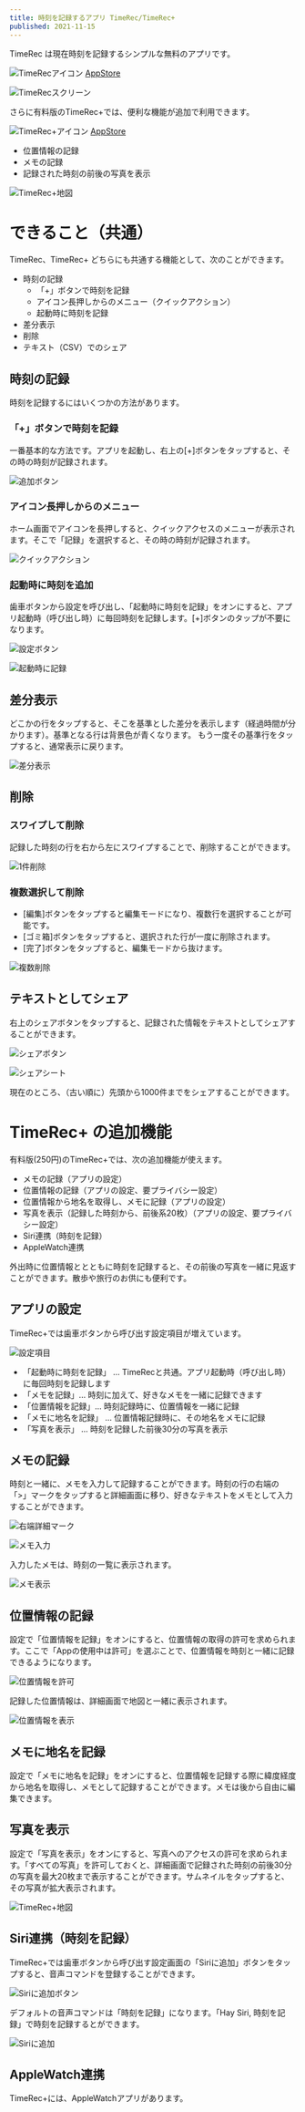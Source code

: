 ```yaml
---
title: 時刻を記録するアプリ TimeRec/TimeRec+
published: 2021-11-15
---
```



TimeRec は現在時刻を記録するシンプルな無料のアプリです。

![TimeRecアイコン](/images/TimeRec00_Thick_180.png "TimeRecアイコン")
[AppStore](https://apps.apple.com/jp/app/timerec/id1583231611)

![TimeRecスクリーン](/images/timerec_screen_300.png "TimeRecスクリーン")


さらに有料版のTimeRec+では、便利な機能が追加で利用できます。

![TimeRec+アイコン](/images/TimeRecPlus_Thick_180.png "TimeRec+アイコン")
[AppStore](https://apps.apple.com/jp/app/timerecplus/id1583450422)

- 位置情報の記録
- メモの記録
- 記録された時刻の前後の写真を表示

![TimeRec+地図](/images/timerecplus_map_300.png "TimeRec+地図")


# できること（共通）

TimeRec、TimeRec+ どちらにも共通する機能として、次のことができます。

- 時刻の記録
  - 「+」ボタンで時刻を記録
  - アイコン長押しからのメニュー（クイックアクション）
  - 起動時に時刻を記録
- 差分表示
- 削除
- テキスト（CSV）でのシェア

## 時刻の記録

時刻を記録するにはいくつかの方法があります。

### 「+」ボタンで時刻を記録

一番基本的な方法です。アプリを起動し、右上の[+]ボタンをタップすると、その時の時刻が記録されます。

![追加ボタン](/images/timerec_screen_add_300.png "追加ボタン")

### アイコン長押しからのメニュー

ホーム画面でアイコンを長押しすると、クイックアクセスのメニューが表示されます。そこで「記録」を選択すると、その時の時刻が記録されます。

![クイックアクション](/images/quickaction_300.png "クイックアクション")

### 起動時に時刻を追加

歯車ボタンから設定を呼び出し、「起動時に時刻を記録」をオンにすると、アプリ起動時（呼び出し時）に毎回時刻を記録します。[+]ボタンのタップが不要になります。

![設定ボタン](/images/timerec_screen_settings_300.png "設定ボタン")

![起動時に記録](/images/timerec_setting_recordonactivate_300.png "起動時に記録")

## 差分表示

どこかの行をタップすると、そこを基準とした差分を表示します（経過時間が分かります）。基準となる行は背景色が青くなります。
もう一度その基準行をタップすると、通常表示に戻ります。

![差分表示](/images/timerec_diff_300.png "差分表示")

## 削除

### スワイプして削除

記録した時刻の行を右から左にスワイプすることで、削除することができます。

![1件削除](/images/timerec_delete1_300.png "1件削除")


### 複数選択して削除

- [編集]ボタンをタップすると編集モードになり、複数行を選択することが可能です。
- [ゴミ箱]ボタンをタップすると、選択された行が一度に削除されます。
- [完了]ボタンをタップすると、編集モードから抜けます。

![複数削除](/images/timerec_delete_multi_300.png "複数削除")


## テキストとしてシェア

右上のシェアボタンをタップすると、記録された情報をテキストとしてシェアすることができます。

![シェアボタン](/images/timerec_share_300.png "シェアボタン")

![シェアシート](/images/timerec_share_sheet_300.png "シェアシート")

現在のところ、（古い順に）先頭から1000件までをシェアすることができます。


# TimeRec+ の追加機能

有料版(250円)のTimeRec+では、次の追加機能が使えます。

- メモの記録（アプリの設定）
- 位置情報の記録（アプリの設定、要プライバシー設定）
- 位置情報から地名を取得し、メモに記録（アプリの設定）
- 写真を表示（記録した時刻から、前後系20枚）（アプリの設定、要プライバシー設定）
- Siri連携（時刻を記録）
- AppleWatch連携

外出時に位置情報ととともに時刻を記録すると、その前後の写真を一緒に見返すことができます。散歩や旅行のお供にも便利です。

## アプリの設定

TimeRec+では歯車ボタンから呼び出す設定項目が増えています。

![設定項目](/images/timerecplus_settings_300.png "設定項目")

- 「起動時に時刻を記録」 ... TimeRecと共通。アプリ起動時（呼び出し時）に毎回時刻を記録します
- 「メモを記録」... 時刻に加えて、好きなメモを一緒に記録できます
- 「位置情報を記録」... 時刻記録時に、位置情報を一緒に記録
- 「メモに地名を記録」 ... 位置情報記録時に、その地名をメモに記録
- 「写真を表示」 ... 時刻を記録した前後30分の写真を表示 

## メモの記録

時刻と一緒に、メモを入力して記録することができます。時刻の行の右端の「>」マークをタップすると詳細画面に移り、好きなテキストをメモとして入力することができます。

![右端詳細マーク](/images/timerecplus_before_memo_300.png "右端詳細マーク")

![メモ入力](/images/timerecplus_input_memo_300.png "メモ入力")

入力したメモは、時刻の一覧に表示されます。

![メモ表示](/images/timerecplus_after_memo_300.png "メモ表示")


## 位置情報の記録

設定で「位置情報を記録」をオンにすると、位置情報の取得の許可を求められます。ここで「Appの使用中は許可」を選ぶことで、位置情報を時刻と一緒に記録できるようになります。

![位置情報を許可](/images/timerecplus_ask_location_300.png "位置情報を許可")

記録した位置情報は、詳細画面で地図と一緒に表示されます。

![位置情報を表示](/images/timerecplus_map_nophoto_300.png "位置情報を表示")

## メモに地名を記録

設定で「メモに地名を記録」をオンにすると、位置情報を記録する際に緯度経度から地名を取得し、メモとして記録することができます。メモは後から自由に編集できます。

## 写真を表示

設定で「写真を表示」をオンにすると、写真へのアクセスの許可を求められます。「すべての写真」を許可しておくと、詳細画面で記録された時刻の前後30分の写真を最大20枚まで表示することができます。サムネイルをタップすると、その写真が拡大表示されます。

![TimeRec+地図](/images/timerecplus_map_300.png "TimeRec+地図")

## Siri連携（時刻を記録）

TimeRec+では歯車ボタンから呼び出す設定画面の「Siriに追加」ボタンをタップすると、音声コマンドを登録することができます。

![Siriに追加ボタン](/images/timerecplus_siri_button_300.png "Siriに追加ボタン")


デフォルトの音声コマンドは「時刻を記録」になります。「Hay Siri, 時刻を記録」で時刻を記録するとができます。

![Siriに追加](/images/timerecpuls_adding_siri_300.png "Siriに追加")


## AppleWatch連携

TimeRec+には、AppleWatchアプリがあります。
